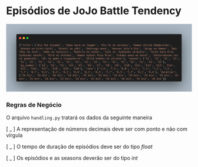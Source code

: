 # Episódios de JoJo Battle Tendency

![](carbon.png)

### Regras de Negócio

O arquivo `handling.py` tratará os dados da seguinte maneira

[ _ ] A representação de números decimais deve ser com ponto e não com vírgula

[ _ ] O tempo de duração de episódios deve ser do tipo *float*

[ _ ] Os episódios e as seasons deverão ser do tipo *int*